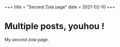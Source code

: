 +++
title = "Second Zola page"
date = 2021-02-10
+++

# Multiple posts, youhou !

My second zola page.
